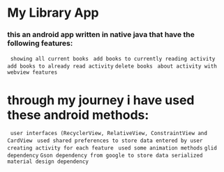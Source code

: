 # My Library App 
### this an android app written in native java that have the following features:
  ` showing all current books`
  ` add books to currently reading activity`
  ` add books to already read activity`
  ` delete books `
  ` about activity with webview features`
# through my journey i have used these android methods:
  ` user interfaces (RecyclerView, RelativeView, ConstraintView and CardView`
  ` used shared preferences to store data entered by user`
  ` creating activity for each feature`
  ` used some animation methods`
  ` glid dependency `
  ` Gson dependency from google to store data serialized `
  ` material design dependency`
